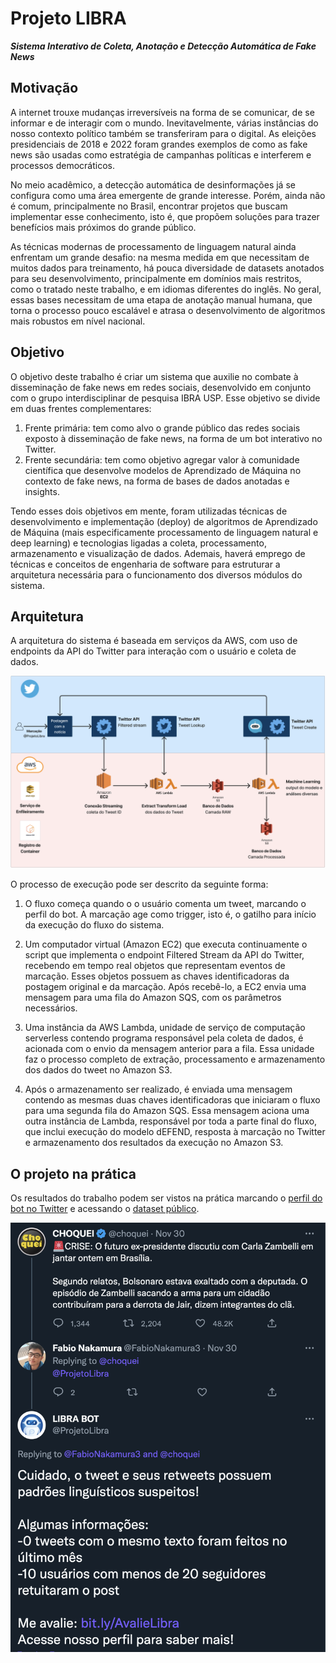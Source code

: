 Projeto LIBRA
=============

***Sistema Interativo de Coleta, Anotação e Detecção Automática de Fake News***

Motivação
---------

A internet trouxe mudanças irreversíveis na forma de se comunicar, de se informar e de interagir com o mundo. Inevitavelmente, várias instâncias do nosso contexto político também se transferiram para o digital. As eleições presidenciais de 2018 e 2022 foram grandes exemplos de como as fake news são usadas como estratégia de campanhas políticas e interferem e processos democráticos. 

No meio acadêmico, a detecção automática de desinformações já se configura como uma área emergente de grande interesse. Porém, ainda não é comum, principalmente no Brasil, encontrar projetos que buscam implementar esse conhecimento, isto é, que propõem soluções para trazer benefícios mais próximos do grande público.

As técnicas modernas de processamento de linguagem natural ainda enfrentam um grande desafio: na mesma medida em que necessitam de muitos dados para treinamento, há pouca diversidade de datasets anotados para seu desenvolvimento, principalmente em domínios mais restritos, como o tratado neste trabalho, e em idiomas diferentes do inglês. No geral, essas bases necessitam de uma etapa de anotação manual humana, que torna o processo pouco escalável e atrasa o desenvolvimento de algoritmos mais robustos em nível nacional.

Objetivo
--------

O objetivo deste trabalho é criar um sistema que auxilie no combate à disseminação de fake news em redes sociais, desenvolvido em conjunto com o grupo interdisciplinar de pesquisa IBRA USP. Esse objetivo se divide em duas frentes complementares:

1. Frente primária: tem como alvo o grande público das redes sociais exposto à disseminação de fake news, na forma de um bot interativo no Twitter.
2. Frente secundária: tem como objetivo agregar valor à comunidade científica que desenvolve modelos de Aprendizado de Máquina no contexto de fake news, na forma de bases de dados anotadas e insights.

Tendo esses dois objetivos em mente, foram utilizadas técnicas de desenvolvimento e implementação (deploy) de algoritmos de Aprendizado de Máquina (mais especificamente processamento de linguagem natural e deep learning) e tecnologias ligadas a coleta, processamento, armazenamento e visualização de dados. Ademais, haverá emprego de técnicas e conceitos de engenharia de software para estruturar a arquitetura necessária para o funcionamento dos diversos módulos do sistema.

Arquitetura
-----------

A arquitetura do sistema é baseada em serviços da AWS, com uso de endpoints da API do Twitter para interação com o usuário e coleta de dados.

![Fluxograma](https://github.com/Projeto-LIBRA/.github/blob/42f7d4ba91b93edcbcdce723a003b4d62145fd11/profile/5.2%20Fluxograma.png)

O processo de execução pode ser descrito da seguinte forma:

1. O fluxo começa quando o o usuário comenta um tweet, marcando o perfil do bot. A marcação age como trigger, isto é, o gatilho para início da execução do fluxo do sistema.
    
1. Um computador virtual (Amazon EC2) que executa continuamente o script que implementa o endpoint Filtered Stream da API do Twitter, recebendo em tempo real objetos que representam eventos de marcação. Esses objetos possuem as chaves identificadoras da postagem original e da marcação. Após recebê-lo, a EC2 envia uma mensagem para uma fila do Amazon SQS, com os parâmetros necessários.
    
1. Uma instância da AWS Lambda, unidade de serviço de computação serverless contendo programa responsável pela coleta de dados, é acionada com o envio da mensagem anterior para a fila. Essa unidade faz o processo completo de extração, processamento e armazenamento dos dados do tweet no Amazon S3.

1. Após o armazenamento ser realizado, é enviada uma mensagem contendo as mesmas duas chaves identificadoras que iniciaram o fluxo para uma segunda fila do Amazon SQS. Essa mensagem aciona uma outra instância de Lambda, responsável por toda a parte final do fluxo, que inclui execução do modelo dEFEND, resposta à marcação no Twitter e armazenamento dos resultados da execução no Amazon S3.

O projeto na prática
--------------------

Os resultados do trabalho podem ser vistos na prática marcando o [perfil do bot no Twitter](https://twitter.com/ProjetoLibra) e acessando o [dataset público](https://github.com/Projeto-LIBRA).

![funcionamento](https://github.com/Projeto-LIBRA/.github/blob/4f6d6f281876ccf2e0e58fc4d3334c5cd01a14bb/profile/funcionamento.png)
